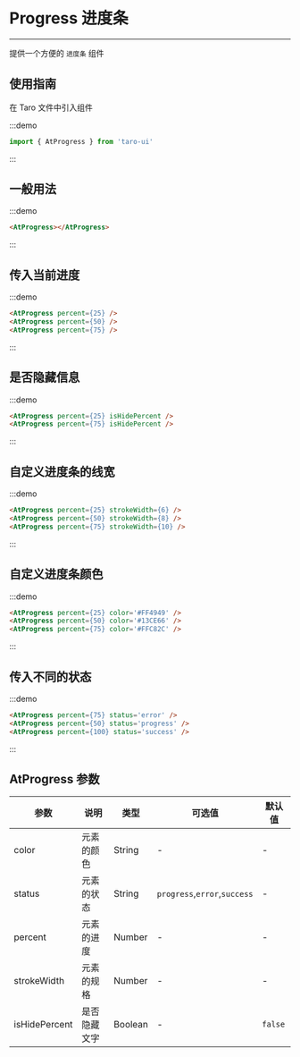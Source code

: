 # Progress 进度条

---

提供一个方便的 `进度条` 组件

## 使用指南

在 Taro 文件中引入组件

:::demo

```js
import { AtProgress } from 'taro-ui'
```

:::

## 一般用法

:::demo

```html
<AtProgress></AtProgress>
```

:::

## 传入当前进度

:::demo

```html
<AtProgress percent={25} />
<AtProgress percent={50} />
<AtProgress percent={75} />
```

:::

## 是否隐藏信息

:::demo

```html
<AtProgress percent={25} isHidePercent />
<AtProgress percent={75} isHidePercent />
```

:::

## 自定义进度条的线宽

:::demo

```html
<AtProgress percent={25} strokeWidth={6} />
<AtProgress percent={50} strokeWidth={8} />
<AtProgress percent={75} strokeWidth={10} />
```

:::

## 自定义进度条颜色

:::demo

```html
<AtProgress percent={25} color='#FF4949' />
<AtProgress percent={50} color='#13CE66' />
<AtProgress percent={75} color='#FFC82C' />
```

:::

## 传入不同的状态

:::demo

```html
<AtProgress percent={75} status='error' />
<AtProgress percent={50} status='progress' />
<AtProgress percent={100} status='success' />
```

:::

## AtProgress 参数

| 参数          | 说明         | 类型    | 可选值                       | 默认值  |
| ------------- | ------------ | ------- | ---------------------------- | ------- |
| color         | 元素的颜色   | String  | -                            | -       |
| status        | 元素的状态   | String  | `progress`,`error`,`success` | -       |
| percent       | 元素的进度   | Number  | -                            | -       |
| strokeWidth   | 元素的规格   | Number  | -                            | -       |
| isHidePercent | 是否隐藏文字 | Boolean | -                            | `false` |
